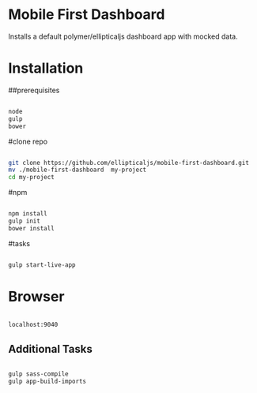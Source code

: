 Mobile First Dashboard
===========================

Installs a default polymer/ellipticaljs dashboard app with mocked data.

# Installation


##prerequisites

``` bash

node
gulp
bower

```


#clone repo

``` bash

git clone https://github.com/ellipticaljs/mobile-first-dashboard.git
mv ./mobile-first-dashboard  my-project
cd my-project

```


#npm

``` bash

npm install
gulp init
bower install

```


#tasks

``` bash

gulp start-live-app

```

# Browser

``` bash

localhost:9040

```

## Additional Tasks

``` bash

gulp sass-compile
gulp app-build-imports

```


